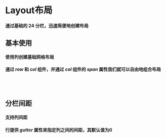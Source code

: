<script setup>
    import demo1 from './demo1.vue'
    import demo2 from './demo2.vue'
    import componentBox from '@/components/componentBox.vue'
</script>

# Layout布局

#### 通过基础的 24 分栏，迅速简便地创建布局

## 基本使用

#### 使用列创建基础网格布局

#### 通过 _row_ 和 _col_ 组件，并通过 _col_ 组件的 _span_ 属性我们就可以自由地组合布局

<br/>
<component-box>
    <demo1/>
</component-box>
<br/>

## 分栏间距

#### 支持列间距

#### 行提供 _gutter_ 属性来指定列之间的间距，其默认值为0

<br/>
<component-box>
    <demo2/>
</component-box>
